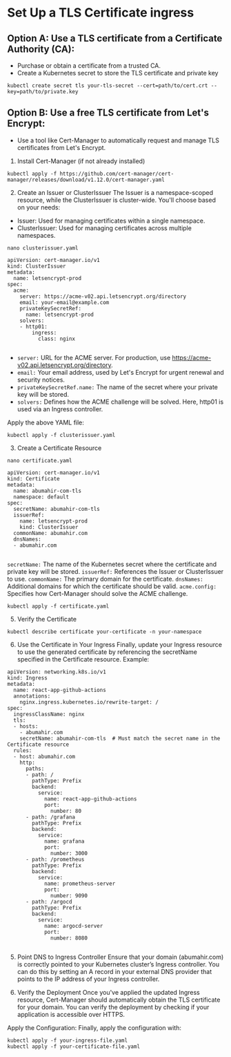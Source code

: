 # Set Up a TLS Certificate ingress
## Option A: Use a TLS certificate from a Certificate Authority (CA):
- Purchase or obtain a certificate from a trusted CA.
- Create a Kubernetes secret to store the TLS certificate and private key
```
kubectl create secret tls your-tls-secret --cert=path/to/cert.crt --key=path/to/private.key
```

## Option B: Use a free TLS certificate from Let's Encrypt:
- Use a tool like Cert-Manager to automatically request and manage TLS certificates from Let's Encrypt.

1. Install Cert-Manager (if not already installed)
```
kubectl apply -f https://github.com/cert-manager/cert-manager/releases/download/v1.12.0/cert-manager.yaml
```

2. Create an Issuer or ClusterIssuer
The Issuer is a namespace-scoped resource, while the ClusterIssuer is cluster-wide. You'll choose based on your needs:
- Issuer: Used for managing certificates within a single namespace.
- ClusterIssuer: Used for managing certificates across multiple namespaces.

```
nano clusterissuer.yaml
```

```
apiVersion: cert-manager.io/v1
kind: ClusterIssuer
metadata:
  name: letsencrypt-prod
spec:
  acme:
    server: https://acme-v02.api.letsencrypt.org/directory
    email: your-email@example.com
    privateKeySecretRef:
      name: letsencrypt-prod
    solvers:
    - http01:
        ingress:
          class: nginx


```
- `server:` URL for the ACME server. For production, use https://acme-v02.api.letsencrypt.org/directory.
- `email:` Your email address, used by Let's Encrypt for urgent renewal and security notices.
- `privateKeySecretRef.name:` The name of the secret where your private key will be stored.
- `solvers:` Defines how the ACME challenge will be solved. Here, http01 is used via an Ingress controller.

Apply the above YAML file:
```
kubectl apply -f clusterissuer.yaml
```

3. Create a Certificate Resource
```
nano certificate.yaml
```

```
apiVersion: cert-manager.io/v1
kind: Certificate
metadata:
  name: abumahir-com-tls
  namespace: default
spec:
  secretName: abumahir-com-tls
  issuerRef:
    name: letsencrypt-prod
    kind: ClusterIssuer
  commonName: abumahir.com
  dnsNames:
  - abumahir.com


```
`secretName:` The name of the Kubernetes secret where the certificate and private key will be stored.
`issuerRef:` References the Issuer or ClusterIssuer to use.
`commonName:` The primary domain for the certificate.
`dnsNames:` Additional domains for which the certificate should be valid.
`acme.config:` Specifies how Cert-Manager should solve the ACME challenge.

```
kubectl apply -f certificate.yaml
```

5. Verify the Certificate
```
kubectl describe certificate your-certificate -n your-namespace
```

6. Use the Certificate in Your Ingress
Finally, update your Ingress resource to use the generated certificate by referencing the secretName specified in the Certificate resource.
Example:
```
apiVersion: networking.k8s.io/v1
kind: Ingress
metadata:
  name: react-app-github-actions
  annotations:
    nginx.ingress.kubernetes.io/rewrite-target: /
spec:
  ingressClassName: nginx
  tls:
  - hosts:
    - abumahir.com
    secretName: abumahir-com-tls  # Must match the secret name in the Certificate resource
  rules:
  - host: abumahir.com
    http:
      paths:
      - path: /
        pathType: Prefix
        backend:
          service:
            name: react-app-github-actions
            port:
              number: 80
      - path: /grafana
        pathType: Prefix
        backend:
          service:
            name: grafana
            port:
              number: 3000
      - path: /prometheus
        pathType: Prefix
        backend:
          service:
            name: prometheus-server
            port:
              number: 9090
      - path: /argocd
        pathType: Prefix
        backend:
          service:
            name: argocd-server
            port:
              number: 8080


```
5. Point DNS to Ingress Controller
Ensure that your domain (abumahir.com) is correctly pointed to your Kubernetes cluster’s Ingress controller. You can do this by setting an A record in your external DNS provider that points to the IP address of your Ingress controller.

6. Verify the Deployment
Once you've applied the updated Ingress resource, Cert-Manager should automatically obtain the TLS certificate for your domain. You can verify the deployment by checking if your application is accessible over HTTPS.

Apply the Configuration:
Finally, apply the configuration with:
```
kubectl apply -f your-ingress-file.yaml
kubectl apply -f your-certificate-file.yaml

```
